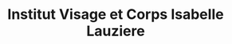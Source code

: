 ---
title: "Institut Visage et Corps Isabelle Lauziere"
url: /trois-rivieres-ouest/institut-visage-et-corps-isabelle-lauziere/
shop: beauty
---
